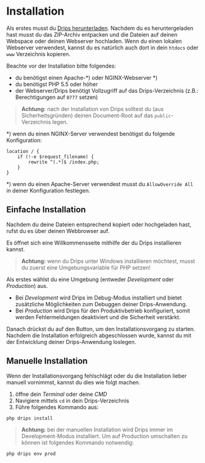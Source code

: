 # Installation

Als erstes musst du
[Drips herunterladen](https://github.com/Prowect/Drips-Installer/archive/master.zip).
Nachdem du es heruntergeladen hast musst du das ZIP-Archiv entpacken und die Dateien auf deinen Webspace oder deinen Webserver hochladen.
Wenn du einen lokalen Webserver verwendest, kannst du es natürlich auch dort in dein `htdocs` oder `www` Verzeichnis kopieren.

Beachte vor der Installation bitte folgendes:

  - du benötigst einen Apache-*) oder NGINX-Webserver *)
  - du benötigst PHP 5.5 oder höher
  - der Webserver/Drips benötigt Vollzugriff auf das Drips-Verzeichnis (z.B.: Berechtigungen auf `0777` setzen)

> **Achtung:** nach der Installation von Drips solltest du (aus Sicherheitsgründen) deinen Document-Root auf das `public`-Verzeichnis legen.


*) wenn du einen NGINX-Server verwendest benötigst du folgende Konfiguration:

```nginx
location / {
    if (!-e $request_filename) {
        rewrite ^(.*)$ /index.php;
    }
}
```

*) wenn du einen Apache-Server verwendest musst du `AllowOverride All` in deiner Konfiguration festlegen.


## Einfache Installation

Nachdem du deine Dateien entsprechend kopiert oder hochgeladen hast, rufst du es über deinen Webbrowser auf.

Es öffnet sich eine Willkommensseite mithilfe der du Drips installieren kannst.

> **Achtung:** wenn du Drips unter Windows installieren möchtest, musst du zuerst eine Umgebungsvariable für PHP setzen!


Als erstes wählst du eine Umgebung (entweder *Development* oder *Production*) aus.

 - Bei *Development* wird Drips im Debug-Modus installiert und bietet zusätzliche Möglichkeiten zum Debuggen deiner Drips-Anwendung.
 - Bei *Production* wird Drips für den Produktivbetrieb konfiguriert, somit werden Fehlermeldungen deaktiviert und die Sicherheit verstärkt.

Danach drückst du auf den Button, um den Installationsvorgang zu starten. Nachdem die Installation erfolgreich abgeschlossen wurde, kannst du mit der Entwicklung deiner Drips-Anwendung loslegen.

## Manuelle Installation

Wenn der Installationsvorgang fehlschlägt oder du die Installation lieber manuell vornimmst, kannst du dies wie folgt machen.

1. öffne dein *Terminal* oder deine *CMD*
2. Navigiere mittels `cd` in dein Drips-Verzeichnis
3. Führe folgendes Kommando aus:

```
php drips install
```

> **Achtung:** bei der manuellen Installation wird Drips immer im Development-Modus installiert. Um auf Production umschalten zu können ist folgendes Kommando notwendig:
```
php drips env prod
```
